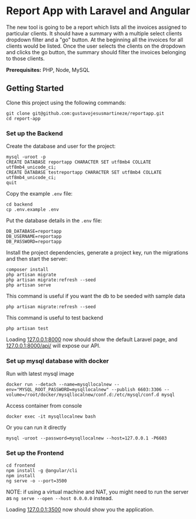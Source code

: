 # Report App with Laravel and Angular

The new tool is going to be a report which lists all the invoices assigned to particular clients. It should have a summary with a multiple select clients dropdown filter and a "go" button. At the beginning all the invoices for all clients would be listed. Once the user selects the clients on the dropdown and clicks the go button, the summary should filter the invoices belonging to those clients.


**Prerequisites:** PHP, Node, MySQL

## Getting Started

Clone this project using the following commands:

```
git clone git@github.com:gustavojesusmartineze/reportapp.git
cd report-app
```

### Set up the Backend

Create the database and user for the project:

```
mysql -uroot -p
CREATE DATABASE reportapp CHARACTER SET utf8mb4 COLLATE utf8mb4_unicode_ci;
CREATE DATABASE testreportapp CHARACTER SET utf8mb4 COLLATE utf8mb4_unicode_ci;
quit
```

Copy the example `.env` file:

```
cd backend
cp .env.example .env
```

Put the database details in the `.env` file:

```
DB_DATABASE=reportapp
DB_USERNAME=reportapp
DB_PASSWORD=reportapp
```

Install the project dependencies, generate a project key, run the migrations and then start the server:

```
composer install
php artisan migrate
php artisan migrate:refresh --seed
php artisan serve
```


This command is useful if you want the db to be seeded with sample data
```
php artisan migrate:refresh --seed
```

This command is useful to test backend
```
php artisan test
```

Loading [127.0.0.1:8000](127.0.0.1:8000) now should show the default Laravel page, and [127.0.0.1:8000/api/](127.0.0.1:8000/api/) will expose our API.

### Set up mysql database with docker
Run with latest mysql image
```
docker run --detach --name=mysqllocalnew --env="MYSQL_ROOT_PASSWORD=mysqllocalnew" --publish 6603:3306 --volume=/root/docker/mysqllocalnew/conf.d:/etc/mysql/conf.d mysql
```

Access container from console
```
docker exec -it mysqllocalnew bash
```

Or you can run it directly
```
mysql -uroot --password=mysqllocalnew --host=127.0.0.1 -P6603 
```

### Set up the Frontend

```
cd frontend
npm install -g @angular/cli
npm install
ng serve -o --port=3500
```

NOTE: if using a virtual machine and NAT, you might need to run the server as `ng serve --open --host 0.0.0.0` instead.

Loading [127.0.0.1:3500](127.0.0.1:3500) now should show you the application.
